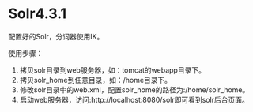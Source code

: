# Solr4.3.1
配置好的Solr，分词器使用IK。

使用步骤：
1. 拷贝solr目录到web服务器，如：tomcat的webapp目录下。
2. 拷贝solr_home到任意目录，如：/home目录下。
3. 修改solr目录中的web.xml，配置solr_home的路径为:/home/solr_home。
4. 启动web服务器，访问:http://localhost:8080/solr即可看到solr后台页面。
